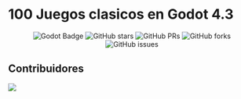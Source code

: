 ﻿# 100 Juegos clasicos en Godot 4.3
<div align="center">

![Godot Badge](https://img.shields.io/badge/Godot_v4.3-09F?logo=godotengine&logoColor=fff&style=flat)
![GitHub stars](https://img.shields.io/github/stars/juanestban/godot-100-juegos-clasicos)
![GitHub PRs](https://img.shields.io/github/issues-pr/juanestban/godot-100-juegos-clasicos)
![GitHub forks](https://img.shields.io/github/forks/juanestban/godot-100-juegos-clasicos)
![GitHub issues](https://img.shields.io/github/issues/juanestban/godot-100-juegos-clasicos)

</div>

## Contribuidores
<a href="https://github.com/juanestban/godot-100-juegos-clasicos/graphs/contributors">
  <img src="https://contrib.rocks/image?repo=juanestban/godot-100-juegos-clasicos" />
</a>
